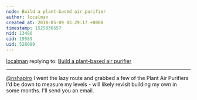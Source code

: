 ```yaml
---
node: Build a plant-based air purifier 
author: localman
created_at: 2018-05-09 03:29:17 +0000
timestamp: 1525836557
nid: 13480
cid: 19589
uid: 526089
---
```




[localman](../profile/localman) replying to: [Build a plant-based air purifier ](../notes/nshapiro/09-26-2016/build-a-plant-based-air-purifier)

----
[@nshapiro](/profile/nshapiro) 
I went the lazy route and grabbed a few  of the Plant Air Purifiers
I'd be down to measure my levels - will likely revisit building my own in some months. I'll send you an email.